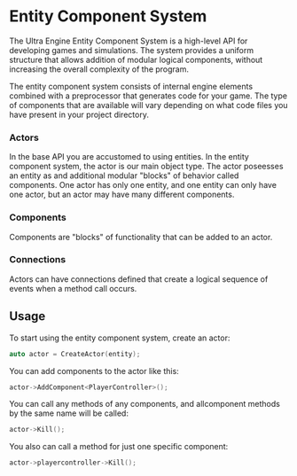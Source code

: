 # Entity Component System

The Ultra Engine Entity Component System is a high-level API for developing games and simulations. The system provides a uniform structure that allows addition of modular logical components, without increasing the overall complexity of the program.

The entity component system consists of internal engine elements combined with a preprocessor that generates code for your game. The type of components that are available will vary depending on what code files you have present in your project directory.

### Actors

In the base API you are accustomed to using entities. In the entity component system, the actor is our main object type. The actor poseesses an entity as and additional modular "blocks" of behavior called components. One actor has only one entity, and one entity can only have one actor, but an actor may have many different components.

### Components

Components are "blocks" of functionality that can be added to an actor.

### Connections

Actors can have connections defined that create a logical sequence of events when a method call occurs.

## Usage

To start using the entity component system, create an actor:

```c++
auto actor = CreateActor(entity);
```

You can add components to the actor like this:

```c++
actor->AddComponent<PlayerController>();
```

You can call any methods of any components, and allcomponent methods by the same name will be called:

```c++
actor->Kill();
```

You also can call a method for just one specific component:

```c++
actor->playercontroller->Kill();
```
